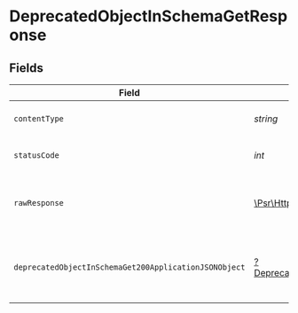 # DeprecatedObjectInSchemaGetResponse


## Fields

| Field                                                                                                                      | Type                                                                                                                       | Required                                                                                                                   | Description                                                                                                                |
| -------------------------------------------------------------------------------------------------------------------------- | -------------------------------------------------------------------------------------------------------------------------- | -------------------------------------------------------------------------------------------------------------------------- | -------------------------------------------------------------------------------------------------------------------------- |
| `contentType`                                                                                                              | *string*                                                                                                                   | :heavy_check_mark:                                                                                                         | HTTP response content type for this operation                                                                              |
| `statusCode`                                                                                                               | *int*                                                                                                                      | :heavy_check_mark:                                                                                                         | HTTP response status code for this operation                                                                               |
| `rawResponse`                                                                                                              | [\Psr\Http\Message\ResponseInterface](https://www.php-fig.org/psr/psr-7/#33-psrhttpmessageresponseinterface)               | :heavy_minus_sign:                                                                                                         | Raw HTTP response; suitable for custom response parsing                                                                    |
| `deprecatedObjectInSchemaGet200ApplicationJSONObject`                                                                      | [?DeprecatedObjectInSchemaGet200ApplicationJSON](../../models/operations/DeprecatedObjectInSchemaGet200ApplicationJSON.md) | :heavy_minus_sign:                                                                                                         | A successful response that contains a deprecatedObject sent in the request body                                            |